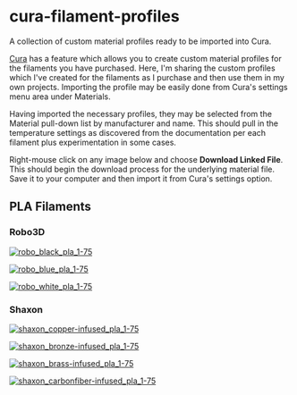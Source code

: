 # cura-filament-profiles
A collection of custom material profiles ready to be imported into Cura.

[Cura](https://github.com/Ultimaker/Cura) has a feature which allows you to create custom material profiles for the filaments you have purchased.  Here, I'm sharing the custom profiles which I've created for the filaments as I purchase and then use them in my own projects.  Importing the profile may be easily done from Cura's settings menu area under Materials.

Having imported the necessary profiles, they may be selected from the Material pull-down list by manufacturer and name.  This should pull in the temperature settings as discovered from the documentation per each filament plus experimentation in some cases.

Right-mouse click on any image below and choose **Download Linked File**.  This should begin the download process for the underlying material file.  Save it to your computer and then import it from Cura's settings option.

## PLA Filaments

### Robo3D
[![robo_black_pla_1-75](https://user-images.githubusercontent.com/15971213/27557218-9a9d1124-5a6d-11e7-9ac3-0b3b84576ad1.jpg)](https://raw.githubusercontent.com/OutsourcedGuru/cura-filament-profiles/master/Robo%20Black%20PLA%201.75.xml.fdm_material)

[![robo_blue_pla_1-75](https://user-images.githubusercontent.com/15971213/27557234-aa2c6c5c-5a6d-11e7-817b-913ce881421e.jpg)](https://raw.githubusercontent.com/OutsourcedGuru/cura-filament-profiles/master/Robo%20Blue%20PLA%201.75.xml.fdm_material)

[![robo_white_pla_1-75](https://user-images.githubusercontent.com/15971213/27557238-b39303fa-5a6d-11e7-9546-af1054dd1b67.jpg)](https://raw.githubusercontent.com/OutsourcedGuru/cura-filament-profiles/master/Robo%20White%20PLA%201.75.xml.fdm_material)

### Shaxon

[![shaxon_copper-infused_pla_1-75](https://user-images.githubusercontent.com/15971213/27557253-c11e485e-5a6d-11e7-843b-bd767c5249a0.jpg)](https://raw.githubusercontent.com/OutsourcedGuru/cura-filament-profiles/master/Shaxon%20Copper%20Infused%201.75.xml.fdm_material)

[![shaxon_bronze-infused_pla_1-75](https://user-images.githubusercontent.com/15971213/27557266-cb58bb9c-5a6d-11e7-8fed-fa49c768d904.jpg)](https://raw.githubusercontent.com/OutsourcedGuru/cura-filament-profiles/master/Shaxon%20Bronze%20Infused%201.75.xml.fdm_material)

[![shaxon_brass-infused_pla_1-75](https://user-images.githubusercontent.com/15971213/27557270-d4e66cae-5a6d-11e7-9515-7afbcc4ee5cb.jpg)](https://raw.githubusercontent.com/OutsourcedGuru/cura-filament-profiles/master/Shaxon%20Brass%20Infused%201.75.xml.fdm_material)

[![shaxon_carbonfiber-infused_pla_1-75](https://user-images.githubusercontent.com/15971213/27557285-e0ea9de0-5a6d-11e7-8ec8-54c2dce1ffed.jpg)](https://raw.githubusercontent.com/OutsourcedGuru/cura-filament-profiles/master/Shaxon%20Carbon-Fiber%20Infused%201.75.xml.fdm_material)

